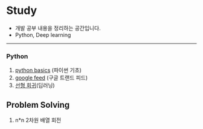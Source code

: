 # Study
* 개발 공부 내용을 정리하는 공간입니다.
* Python, Deep learning

* * *

### Python
1. [python basics](https://github.com/jyshine/study/blob/main/python/Python_Basic.ipynb) (파이썬 기초)
2. [google feed](https://github.com/jyshine/study/blob/main/python/google_feed.ipynb) (구글 트랜드 피드)  
3. [선형 회귀](https://github.com/jyshine/study/blob/main/python/linear_regression.ipynb)(딥러닝)

## Problem Solving
1. n*n 2차원 배열 회전


